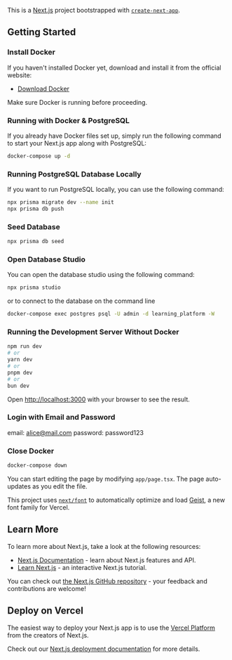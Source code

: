 This is a [Next.js](https://nextjs.org) project bootstrapped with [`create-next-app`](https://nextjs.org/docs/app/api-reference/cli/create-next-app).

## Getting Started

### Install Docker

If you haven't installed Docker yet, download and install it from the official website:

- [Download Docker](https://www.docker.com/get-started/)

Make sure Docker is running before proceeding.

### Running with Docker & PostgreSQL

If you already have Docker files set up, simply run the following command to start your Next.js app along with PostgreSQL:

```bash
docker-compose up -d
```

### Running PostgreSQL Database Locally

If you want to run PostgreSQL locally, you can use the following command:

```bash
npx prisma migrate dev --name init
npx prisma db push
```

### Seed Database

```bash
npx prisma db seed
```

### Open Database Studio

You can open the database studio using the following command:

```bash
npx prisma studio
```

or to connect to the database on the command line

```bash
docker-compose exec postgres psql -U admin -d learning_platform -W
```

### Running the Development Server Without Docker

```bash
npm run dev
# or
yarn dev
# or
pnpm dev
# or
bun dev
```

Open [http://localhost:3000](http://localhost:3000) with your browser to see the result.

### Login with Email and Password

email: alice@mail.com
password: password123

### Close Docker

```bash
docker-compose down
```

You can start editing the page by modifying `app/page.tsx`. The page auto-updates as you edit the file.

This project uses [`next/font`](https://nextjs.org/docs/app/building-your-application/optimizing/fonts) to automatically optimize and load [Geist](https://vercel.com/font), a new font family for Vercel.

## Learn More

To learn more about Next.js, take a look at the following resources:

- [Next.js Documentation](https://nextjs.org/docs) - learn about Next.js features and API.
- [Learn Next.js](https://nextjs.org/learn) - an interactive Next.js tutorial.

You can check out [the Next.js GitHub repository](https://github.com/vercel/next.js) - your feedback and contributions are welcome!

## Deploy on Vercel

The easiest way to deploy your Next.js app is to use the [Vercel Platform](https://vercel.com/new?utm_medium=default-template&filter=next.js&utm_source=create-next-app&utm_campaign=create-next-app-readme) from the creators of Next.js.

Check out our [Next.js deployment documentation](https://nextjs.org/docs/app/building-your-application/deploying) for more details.
